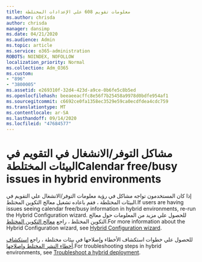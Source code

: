 ```yaml
---
title: معلومات تقويم 608 علي الإعدادات المختلطة
ms.author: chrisda
author: chrisda
manager: dansimp
ms.date: 04/21/2020
ms.audience: Admin
ms.topic: article
ms.service: o365-administration
ROBOTS: NOINDEX, NOFOLLOW
localization_priority: Normal
ms.collection: Adm_O365
ms.custom:
- "896"
- "3800005"
ms.assetid: e269310f-32d4-423d-a9ce-0b6fe5c8b5ed
ms.openlocfilehash: beeaeeacffc8e56f7b25458a9978d0bdfe954af1
ms.sourcegitcommit: c6692ce0fa1358ec3529e59ca0ecdfdea4cdc759
ms.translationtype: MT
ms.contentlocale: ar-SA
ms.lasthandoff: 09/14/2020
ms.locfileid: "47684577"
---
```

# <a name="calendar-freebusy-issues-in-hybrid-environments"></a><span data-ttu-id="d2ae2-102">مشاكل التوفر/الانشغال في التقويم في البيئات المختلطة</span><span class="sxs-lookup"><span data-stu-id="d2ae2-102">Calendar free/busy issues in hybrid environments</span></span>

<span data-ttu-id="d2ae2-103">إذا كان المستخدمون تواجه مشاكل في رؤية معلومات التوفر/الانشغال علي التقويم في البيئات المختلطة ، فقم باعاده تشغيل معالج التكوين المختلط.</span><span class="sxs-lookup"><span data-stu-id="d2ae2-103">If users are having issues seeing calendar free/busy information in hybrid environments, re-run the Hybrid Configuration wizard.</span></span> <span data-ttu-id="d2ae2-104">للحصول علي مزيد من المعلومات حول معالج التكوين المختلط ، راجع [معالج التكوين المختلط](https://go.microsoft.com/fwlink/p/?linkid=528149).</span><span class="sxs-lookup"><span data-stu-id="d2ae2-104">For more information about the Hybrid Configuration wizard, see [Hybrid Configuration wizard](https://go.microsoft.com/fwlink/p/?linkid=528149).</span></span>

<span data-ttu-id="d2ae2-105">للحصول علي خطوات استكشاف الأخطاء وإصلاحها في بيئات مختلطة ، راجع [استكشاف أخطاء النشر المختلط وإصلاحها](https://technet.microsoft.com/library/jj659053.aspx).</span><span class="sxs-lookup"><span data-stu-id="d2ae2-105">For troubleshooting steps in hybrid environments, see [Troubleshoot a hybrid deployment](https://technet.microsoft.com/library/jj659053.aspx).</span></span>
